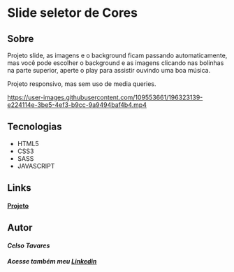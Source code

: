 # Slide seletor de Cores

## Sobre

Projeto slide, as imagens e o background ficam passando automaticamente, mas você pode escolher o background e as imagens clicando nas bolinhas na parte superior, aperte o play para assistir ouvindo uma boa música.
    
Projeto responsivo, mas sem uso de media queries.



https://user-images.githubusercontent.com/109553661/196323139-e224114e-3be5-4ef3-b9cc-9a9494baf4b4.mp4




 
## Tecnologias 

*   HTML5
*   CSS3 
*   SASS  
*   JAVASCRIPT

## Links

#### [Projeto](https://slide-seletor-de-cores-rvr6.vercel.app/)

## Autor

#### *Celso Tavares*
   
#####                                           Acesse também meu [Linkedin](https://www.linkedin.com/in/celsotavaresjunior/)
